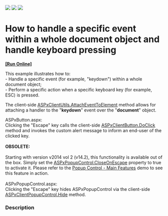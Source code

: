 <!-- default badges list -->
![](https://img.shields.io/endpoint?url=https://codecentral.devexpress.com/api/v1/VersionRange/128566600/13.1.4%2B)
[![](https://img.shields.io/badge/Open_in_DevExpress_Support_Center-FF7200?style=flat-square&logo=DevExpress&logoColor=white)](https://supportcenter.devexpress.com/ticket/details/E3845)
[![](https://img.shields.io/badge/📖_How_to_use_DevExpress_Examples-e9f6fc?style=flat-square)](https://docs.devexpress.com/GeneralInformation/403183)
<!-- default badges end -->
# How to handle a specific event within a whole document object and handle keyboard pressing
<!-- run online -->
**[[Run Online]](https://codecentral.devexpress.com/e3845/)**
<!-- run online end -->


<p>This example illustrates how to:<br /> - Handle a specific event (for example, "keydown") within a whole document object;<br /> - Perform a specific action when a specific keyboard key (for example, ESC) is pressed.</p>
<p>The client-side <a href="http://documentation.devexpress.com/#AspNet/DevExpressWebASPxClassesScriptsASPxClientUtils_AttachEventToElementtopic"><u>ASPxClientUtils.AttachEventToElement</u></a> method allows for attaching a handler to the "<strong>keydown</strong>" event over the "<strong>document</strong>" object.</p>
<p>ASPxButton.aspx:<br /> Clicking the "Escape" key calls the client-side <a href="http://documentation.devexpress.com/#AspNet/DevExpressWebASPxEditorsScriptsASPxClientButton_DoClicktopic"><u>ASPxClientButton.DoClick</u></a> method and invokes the custom alert message to inform an end-user of the clicked key.<br /><br /><strong>OBSOLETE:</strong><br /><br />Starting with version v2014 vol 2 (v14.2), this functionality is available out of the box. Simply set the <a href="https://documentation.devexpress.com/#AspNet/DevExpressWebASPxPopupControl_CloseOnEscapetopic">ASPxPopupControl.CloseOnEscape</a> property to true to activate it. Please refer to the <a href="http://demos.devexpress.com/ASPxDockAndPopupsDemos/PopupControl/Features.aspx">Popup Control - Main Features</a> demo to see this feature in action.<br /><br />ASPxPopupControl.aspx:<br />Clicking the "Escape" key hides ASPxPopupControl via the client-side <a href="http://documentation.devexpress.com/#AspNet/DevExpressWebASPxPopupControlScriptsASPxClientPopupControlBase_Hidetopic"><u>ASPxClientPopupControl.Hide</u></a> method.</p>


<h3>Description</h3>

<p><br />
</p>

<br/>


